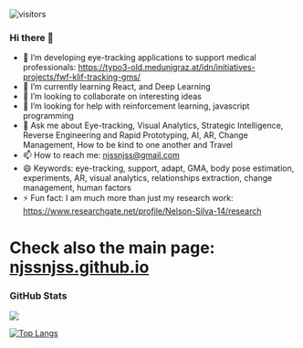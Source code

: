 
![visitors](https://visitor-badge.glitch.me/badge?page_id=njss.visitor-badge)
### Hi there 👋

- 🔭 I’m developing eye-tracking applications to support medical professionals: https://typo3-old.medunigraz.at/idn/initiatives-projects/fwf-klif-tracking-gms/
- 🌱 I’m currently learning React, and Deep Learning
- 👯 I’m looking to collaborate on interesting ideas
- 🤔 I’m looking for help with reinforcement learning, javascript programming
- 💬 Ask me about Eye-tracking, Visual Analytics, Strategic Intelligence, Reverse Engineering and Rapid Prototyping, AI, AR, Change Management, How to be kind to one another and Travel
- 📫 How to reach me: njssnjss@gmail.com
- 😄 Keywords: eye-tracking, support, adapt, GMA, body pose estimation, experiments, AR, visual analytics, relationships extraction, change management, human factors
- ⚡ Fun fact: I am much more than just my research work: https://www.researchgate.net/profile/Nelson-Silva-14/research

# Check also the main page: [njssnjss.github.io](http://njssnjss.github.io)

### GitHub Stats

<p align="left"> <img src="https://github-readme-stats.vercel.app/api?username=njss&show_icons=true&theme=merko&count_private=true&include_all_commits=true"/>

[![Top Langs](https://github-readme-stats.vercel.app/api/top-langs/?username=njss&theme=merko&hide=php,css&layout=compact)](https://github.com/njss/github-readme-stats)
